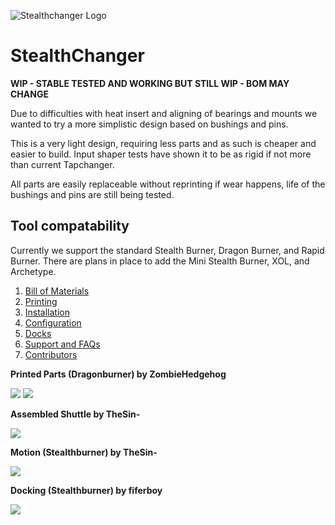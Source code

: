 ![Stealthchanger Logo](https://github.com/Hellsparks/StealthChanger/blob/main/media/Stealthchanger_logo_sm.png?raw=true)
# StealthChanger

**WIP - STABLE TESTED AND WORKING BUT STILL WIP - BOM MAY CHANGE**

Due to difficulties with heat insert and aligning of bearings and mounts we wanted to try a more simplistic design based on bushings and pins.

This is a very light design, requiring less parts and as such is cheaper and easier to build.  Input shaper tests have shown it to be as rigid if not more than current Tapchanger.

All parts are easily replaceable without reprinting if wear happens, life of the bushings and pins are still being tested.

## Tool compatability
Currently we support the standard Stealth Burner, Dragon Burner, and Rapid Burner.  There are plans in place to add the Mini Stealth Burner, XOL, and Archetype.


1. [Bill of Materials](BOM)
2. [Printing](Printing)
3. [Installation](Installation)
4. [Configuration](Configuration)
5. [Docks](Docks)
6. [Support and FAQs](Support)
7. [Contributors](Contributors)

**Printed Parts (Dragonburner) by ZombieHedgehog**

![](https://github.com/Hellsparks/StealthChanger/blob/main/media/parts.png?raw=true)
![](https://github.com/Hellsparks/StealthChanger/blob/main/media/parts_together.png?raw=true)


**Assembled Shuttle by TheSin-**

![](https://github.com/Hellsparks/StealthChanger/blob/main/media/shuttle.jpg?raw=true)


**Motion (Stealthburner) by TheSin-**

![](https://github.com/Hellsparks/StealthChanger/blob/main/media/motion.gif?raw=true)


**Docking (Stealthburner) by fiferboy**

![](https://github.com/Hellsparks/StealthChanger/blob/main/media/docking.gif?raw=true)

